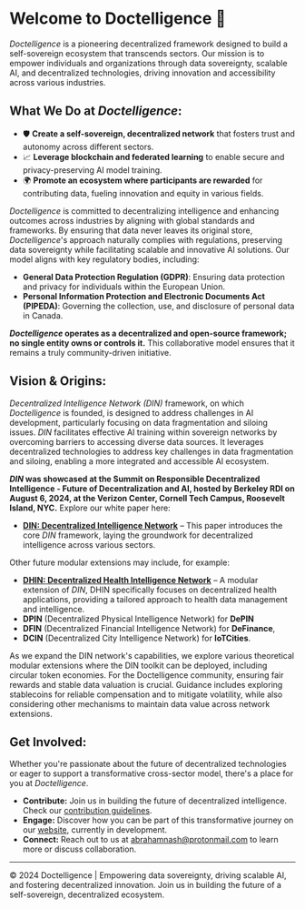 # Welcome to Doctelligence 🚀

*Doctelligence* is a pioneering decentralized framework designed to build a self-sovereign ecosystem that transcends sectors. Our mission is to empower individuals and organizations through data sovereignty, scalable AI, and decentralized technologies, driving innovation and accessibility across various industries.

## What We Do at *Doctelligence*:
- 🛡️ **Create a self-sovereign, decentralized network** that fosters trust and autonomy across different sectors.
- 📈 **Leverage blockchain and federated learning** to enable secure and privacy-preserving AI model training.
- 🌍 **Promote an ecosystem where participants are rewarded** for contributing data, fueling innovation and equity in various fields.

*Doctelligence* is committed to decentralizing intelligence and enhancing outcomes across industries by aligning with global standards and frameworks. By ensuring that data never leaves its original store, *Doctelligence*'s approach naturally complies with regulations, preserving data sovereignty while facilitating scalable and innovative AI solutions. Our model aligns with key regulatory bodies, including:

- **General Data Protection Regulation (GDPR)**: Ensuring data protection and privacy for individuals within the European Union.
- **Personal Information Protection and Electronic Documents Act (PIPEDA)**: Governing the collection, use, and disclosure of personal data in Canada.
  
***Doctelligence* operates as a decentralized and open-source framework; no single entity owns or controls it.** This collaborative model ensures that it remains a truly community-driven initiative.

## Vision & Origins:
*Decentralized Intelligence Network (DIN)* framework, on which *Doctelligence* is founded, is designed to address challenges in AI development, particularly focusing on data fragmentation and siloing issues. *DIN* facilitates effective AI training within sovereign networks by overcoming barriers to accessing diverse data sources. It leverages decentralized technologies to address key challenges in data fragmentation and siloing, enabling a more integrated and accessible AI ecosystem.

***DIN* was showcased at the Summit on Responsible Decentralized Intelligence - Future of Decentralization and AI, hosted by Berkeley RDI on August 6, 2024, at the Verizon Center, Cornell Tech Campus, Roosevelt Island, NYC.** Explore our white paper here:

- **[DIN: Decentralized Intelligence Network](https://arxiv.org/abs/2407.02461)** – This paper introduces the core *DIN* framework, laying the groundwork for decentralized intelligence across various sectors.

Other future modular extensions may include, for example:

- **[DHIN: Decentralized Health Intelligence Network](https://arxiv.org/abs/2408.06240)** – A modular extension of *DIN*, DHIN specifically focuses on decentralized health applications, providing a tailored approach to health data management and intelligence.
- **DPIN** (Decentralized Physical Intelligence Network) for **DePIN** 
- **DFIN** (Decentralized Financial Intelligence Network) for **DeFinance**, 
- **DCIN** (Decentralized City Intelligence Network) for **IoTCities**.

As we expand the DIN network's capabilities, we explore various theoretical modular extensions where the DIN toolkit can be deployed, including circular token economies. For the Doctelligence community, ensuring fair rewards and stable data valuation is crucial. Guidance includes exploring stablecoins for reliable compensation and to mitigate volatility, while also considering other mechanisms to maintain data value across network extensions.

## Get Involved:
Whether you're passionate about the future of decentralized technologies or eager to support a transformative cross-sector model, there's a place for you at *Doctelligence*.

- **Contribute:** Join us in building the future of decentralized intelligence. Check our [contribution guidelines](#).
- **Engage:** Discover how you can be part of this transformative journey on our [website](#), currently in development.
- **Connect:** Reach out to us at [abrahamnash@protonmail.com](mailto:abrahamnash@protonmail.com) to learn more or discuss collaboration.

---

© 2024 Doctelligence | Empowering data sovereignty, driving scalable AI, and fostering decentralized innovation. Join us in building the future of a self-sovereign, decentralized ecosystem.

